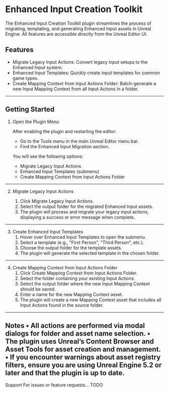 # Enhanced Input Creation Toolkit

The Enhanced Input Creation Toolkit plugin streamlines the process of migrating, templating, and generating Enhanced Input assets in Unreal Engine. All features are accessible directly from the Unreal Editor UI.

## Features
- Migrate Legacy Input Actions: Convert legacy input setups to the Enhanced Input system.
- Enhanced Input Templates: Quickly create input templates for common game types.
- Create Mapping Context from Input Actions Folder: Batch-generate a new Input Mapping Context from all Input Actions in a folder.

---
## Getting Started
1. Open the Plugin Menu

   After enabling the plugin and restarting the editor:
   - Go to the Tools menu in the main Unreal Editor menu bar.
   - Find the Enhanced Input Migration section.

   You will see the following options:
   - Migrate Legacy Input Actions
   - Enhanced Input Templates (submenu)
   - Create Mapping Context from Input Actions Folder

---
2. Migrate Legacy Input Actions

   1.	Click Migrate Legacy Input Actions.
   2.	Select the output folder for the migrated Enhanced Input assets.
   3.	The plugin will process and migrate your legacy input actions, displaying a success or error message when complete.
---
3. Create Enhanced Input Templates
   1.	Hover over Enhanced Input Templates to open the submenu.
   2.	Select a template (e.g., "First Person", "Third Person", etc.).
   3.	Choose the output folder for the template assets.
   4.	The plugin will generate the selected template in the chosen folder.
---
4. Create Mapping Context from Input Actions Folder
   1.	Click Create Mapping Context from Input Actions Folder.
   2.	Select the folder containing your existing Input Actions.
   3.	Select the output folder where the new Input Mapping Context should be saved.
   4.	Enter a name for the new Mapping Context asset.
   5.	The plugin will create a new Mapping Context asset that includes all Input Actions found in the source folder.
---
Notes
•	All actions are performed via modal dialogs for folder and asset name selection.
•	The plugin uses Unreal’s Content Browser and Asset Tools for asset creation and management.
•	If you encounter warnings about asset registry filters, ensure you are using Unreal Engine 5.2 or later and that the plugin is up to date.
---
Support
For issues or feature requests... TODO

